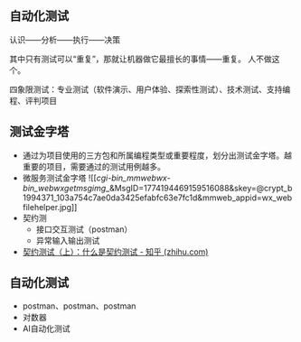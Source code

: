 ## 自动化测试
认识——分析——执行——决策

其中只有测试可以“重复”，那就让机器做它最擅长的事情——重复。
人不做这个。

四象限测试：专业测试（软件演示、用户体验、探索性测试）、技术测试、支持编程、评判项目



## 测试金字塔
- 通过为项目使用的三方包和所属编程类型或重要程度，划分出测试金字塔。越重要的项目，需要通过的测试用例越多。
- 微服务测试金字塔
![[_cgi-bin_mmwebwx-bin_webwxgetmsgimg__&MsgID=1774194469159516088&skey=@crypt_b1994371_103a754c7ae0da3425efabfc63e7fc1d&mmweb_appid=wx_webfilehelper.jpg]]
- 契约测
	- 接口交互测试（postman）
	- 异常输入输出测试
- [契约测试（上）：什么是契约测试 - 知乎 (zhihu.com)](https://zhuanlan.zhihu.com/p/550967607)

## 自动化测试
- postman、postman、postman
- 对数器
- AI自动化测试